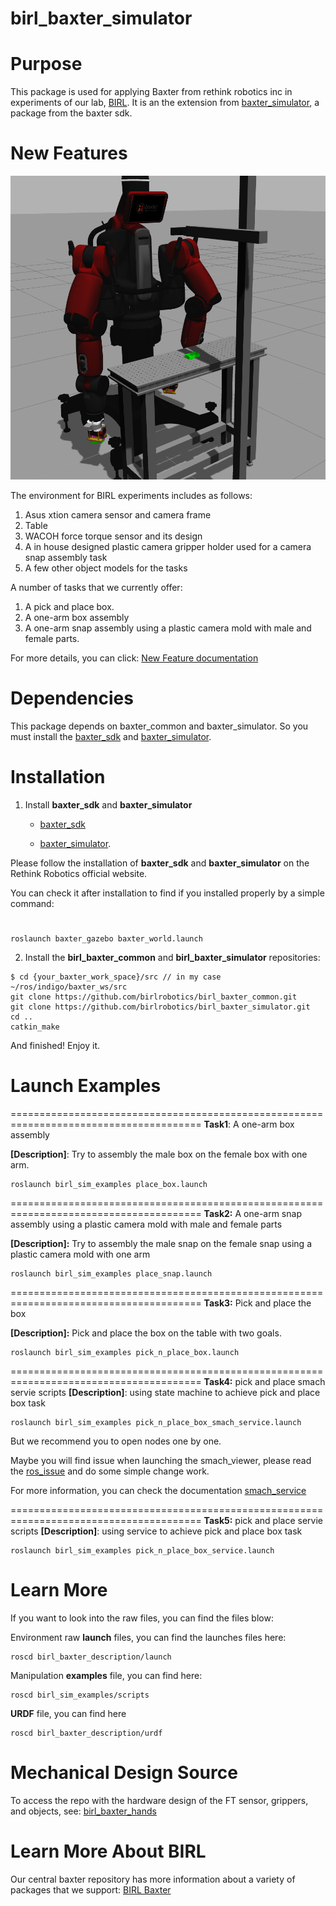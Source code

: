 # birl_baxter_simulator

# Purpose
This package is used for applying Baxter from rethink robotics inc in experiments of our lab, [BIRL](https://github.com/birlrobotics/birl_baxter/wiki).
It is an the extension from [baxter_simulator](https://github.com/RethinkRobotics/baxter_simulator), a package from the baxter sdk.

# New Features

![baxter](https://github.com/birlrobotics/birl_baxter_common/blob/master/media/full.png)

The environment for BIRL experiments includes as follows:
  1.  Asus xtion camera sensor and camera frame
  2.  Table
  3.  WACOH force torque sensor and its design
  4.  A in house designed plastic camera gripper holder used for a camera snap assembly task
  5.  A few other object models for the tasks

A number of tasks that we currently offer:
 1. A pick and place box.
 2. A one-arm box assembly
 3. A one-arm snap assembly using a plastic camera mold with male and female parts. 

For more details, you can click: [New Feature documentation](https://github.com/birlrobotics/birl_baxter_common/wiki/New-Features-documentation)

# Dependencies
This package depends on baxter_common and baxter_simulator. So you must install the [baxter_sdk](http://sdk.rethinkrobotics.com/wiki/Workstation_Setup) and [baxter_simulator](http://sdk.rethinkrobotics.com/wiki/Simulator_Installation).

# Installation
1. Install **baxter_sdk** and **baxter_simulator**

   - [baxter_sdk](http://sdk.rethinkrobotics.com/wiki/Workstation_Setup) 

   - [baxter_simulator](http://sdk.rethinkrobotics.com/wiki/Simulator_Installation).

  Please follow the installation of **baxter_sdk** and **baxter_simulator** on the Rethink Robotics official website.  

  You can check it after installation to find if you installed properly by a simple command: 
#
    roslaunch baxter_gazebo baxter_world.launch 

 
2. Install the **birl_baxter_common** and **birl_baxter_simulator** repositories:
````
$ cd {your_baxter_work_space}/src // in my case ~/ros/indigo/baxter_ws/src
git clone https://github.com/birlrobotics/birl_baxter_common.git
git clone https://github.com/birlrobotics/birl_baxter_simulator.git
cd ..
catkin_make
````
 And finished! Enjoy it.

# Launch Examples
=======================================================================================
**Task1**: A one-arm box assembly
    
**[Description]**: Try to assembly the male box on the female box with one arm.
````
roslaunch birl_sim_examples place_box.launch
````
=======================================================================================
**Task2:** A one-arm snap assembly using a plastic camera mold with male and female parts

**[Description]:** Try to assembly the male snap on the female snap using a plastic camera mold with one arm
````
roslaunch birl_sim_examples place_snap.launch
````
=======================================================================================
**Task3:** Pick and place the box

**[Description]:** Pick and place the box on the table with two goals.
````
roslaunch birl_sim_examples pick_n_place_box.launch
````
=======================================================================================
**Task4:** pick and place smach servie scripts
**[Description]**: using state machine to achieve pick and place box task
````
roslaunch birl_sim_examples pick_n_place_box_smach_service.launch
````

But we recommend you to open nodes one by one.

Maybe you will find issue when launching the smach_viewer, please read the [ros_issue](http://answers.ros.org/question/172688/ros-indigo-cannot-show-graph-view-on-smach_viewer/) and do some simple change work.

For more information, you can check the documentation [smach_service](https://github.com/birlrobotics/birl_baxter_simulator/wiki/smach-service)
  
=======================================================================================
**Task5:** pick and place servie scripts
**[Description]**: using service to achieve pick and place box task
````
roslaunch birl_sim_examples pick_n_place_box_service.launch
````

# Learn More
If you want to look into the raw files, you can find the files blow:

Environment raw **launch** files, you can find the launches files here:
````
roscd birl_baxter_description/launch
````

Manipulation **examples** file, you can find here:
````
roscd birl_sim_examples/scripts
````

**URDF** file, you can find here
````
roscd birl_baxter_description/urdf
````

# Mechanical Design Source
To access the repo with the hardware design of the FT sensor, grippers, and objects, see: [birl_baxter_hands](https://github.com/birlrobotics/birl_baxter_hands)

# Learn More About BIRL
Our central baxter repository has more information about a variety of packages that we support: [BIRL Baxter](https://github.com/birlrobotics/birl_baxter/wiki)
